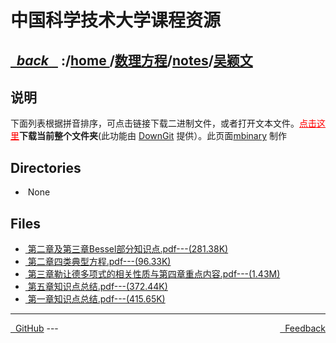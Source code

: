
<!--
<head>
    <meta http-equiv="content-type" content="text/html; charset=utf-8">
    <title> 中国科学技术大学课程资源</title>
</head>
-->
# 中国科学技术大学课程资源

<div>
  <h2>
    <a href="../index.html">&nbsp;&nbsp;<i class="fa fa-level-up">back </i>&nbsp;&nbsp;</a>
    :/<a href="../../../index.html">home <i class="fa fa-home"></i></a>/<a href="../../index.html">数理方程</a>/<a href="../index.html">notes</a>/<a href="index.html">吴颖文</a>
  </h2>
</div>

## 说明
下面列表根据拼音排序，可点击链接下载二进制文件，或者打开文本文件。<a href="http://downgit.zhoudaxiaa.com/#/home?url=https://github.com/USTC-Resource/USTC-Course/tree/master/数理方程/notes/吴颖文" style="color:red" target="_black">点击这里</a>**下载当前整个文件夹**(此功能由 [DownGit](http://downgit.zhoudaxiaa.com) 提供）。此页面[mbinary](https://mbinary.xyz) 制作

## Directories
<ul><li><i class="fa fa-meh-o"></i>&nbsp;None</li></ul>

## Files
<ul><li><a href="https://raw.githubusercontent.com/USTC-Resource/USTC-Course/master/数理方程/notes/吴颖文/第二章及第三章Bessel部分知识点.pdf"><i class="fa fa-file-pdf-o"></i>&nbsp;第二章及第三章Bessel部分知识点.pdf---(281.38K)</a></li>
<li><a href="https://raw.githubusercontent.com/USTC-Resource/USTC-Course/master/数理方程/notes/吴颖文/第二章四类典型方程.pdf"><i class="fa fa-file-pdf-o"></i>&nbsp;第二章四类典型方程.pdf---(96.33K)</a></li>
<li><a href="https://raw.githubusercontent.com/USTC-Resource/USTC-Course/master/数理方程/notes/吴颖文/第三章勒让德多项式的相关性质与第四章重点内容.pdf"><i class="fa fa-file-pdf-o"></i>&nbsp;第三章勒让德多项式的相关性质与第四章重点内容.pdf---(1.43M)</a></li>
<li><a href="https://raw.githubusercontent.com/USTC-Resource/USTC-Course/master/数理方程/notes/吴颖文/第五章知识点总结.pdf"><i class="fa fa-file-pdf-o"></i>&nbsp;第五章知识点总结.pdf---(372.44K)</a></li>
<li><a href="https://raw.githubusercontent.com/USTC-Resource/USTC-Course/master/数理方程/notes/吴颖文/第一章知识点总结.pdf"><i class="fa fa-file-pdf-o"></i>&nbsp;第一章知识点总结.pdf---(415.65K)</a></li></ul>

---
<div style="text-decration:underline;display:inline">
  <a href="https://github.com/USTC-Resource/USTC-Course.git" target="_blank" rel="external"><i class="fa fa-github"></i>&nbsp; GitHub</a>
  <a href="mailto:&#122;huheqin1@gmail?subject=反馈与建议" style="float:right" target="_blank" rel="external"><i class="fa fa-envelope"></i>&nbsp; Feedback</a>
</div>
---


